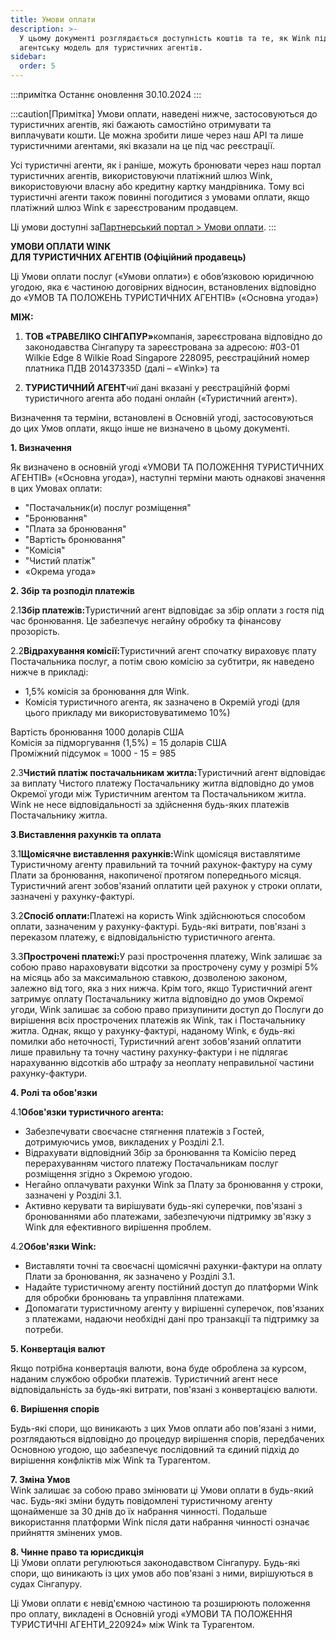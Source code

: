 ```yaml
---
title: Умови оплати
description: >-
  У цьому документі розглядається доступність коштів та те, як Wink підтримує
  агентську модель для туристичних агентів.
sidebar:
  order: 5
---
```

:::примітка
Останнє оновлення 30.10.2024
:::

:::caution\[Примітка]
Умови оплати, наведені нижче, застосовуються до туристичних агентів, які бажають самостійно отримувати та виплачувати кошти.
Це можна зробити лише через наш API та лише туристичними агентами, які вказали на це під час реєстрації.

Усі туристичні агенти, як і раніше, можуть бронювати через наш портал туристичних агентів, використовуючи платіжний шлюз Wink, використовуючи власну або кредитну картку мандрівника. Тому всі туристичні агенти також повинні погодитися з умовами оплати, якщо платіжний шлюз Wink є зареєстрованим продавцем.

Ці умови доступні за[Партнерський портал > Умови оплати](/studio/payment-terms).
:::

**УМОВИ ОПЛАТИ WINK**\
**ДЛЯ ТУРИСТИЧНИХ АГЕНТІВ (Офіційний продавець)**

Ці Умови оплати послуг («Умови оплати») є обов’язковою юридичною угодою, яка є частиною договірних відносин, встановлених відповідно до «УМОВ ТА ПОЛОЖЕНЬ ТУРИСТИЧНИХ АГЕНТІВ» («Основна угода»)

**МІЖ:**

1. **ТОВ «ТРАВЕЛІКО СІНГАПУР»**&#x43A;омпанія, зареєстрована відповідно до законодавства Сінгапуру та зареєстрована за адресою: #03-01 Wilkie Edge 8 Wilkie Road Singapore 228095, реєстраційний номер платника ПДВ 201437335D (далі – «Wink») та

2. **ТУРИСТИЧНИЙ АГЕНТ**чиї дані вказані у реєстраційній формі туристичного агента або подані онлайн («Туристичний агент»).

Визначення та терміни, встановлені в Основній угоді, застосовуються до цих Умов оплати, якщо інше не визначено в цьому документі.

**1. Визначення**

Як визначено в основній угоді «УМОВИ ТА ПОЛОЖЕННЯ ТУРИСТИЧНИХ АГЕНТІВ» («Основна угода»), наступні терміни мають однакові значення в цих Умовах оплати:

* "Постачальник(и) послуг розміщення"
* "Бронювання"
* "Плата за бронювання"
* "Вартість бронювання"
* "Комісія"
* "Чистий платіж"
* «Окрема угода»

**2. Збір та розподіл платежів**

2.1**Збір платежів:**&#x422;уристичний агент відповідає за збір оплати з гостя під час бронювання. Це забезпечує негайну обробку та фінансову прозорість.

2.2**Відрахування комісії:**&#x422;уристичний агент спочатку вираховує плату Постачальника послуг, а потім свою комісію за субтитри, як наведено нижче в прикладі:

* 1,5% комісія за бронювання для Wink.
* Комісія туристичного агента, як зазначено в Окремій угоді (для цього прикладу ми використовуватимемо 10%)

Вартість бронювання 1000 доларів США\
Комісія за підморгування (1,5%) = 15 доларів США\
Проміжний підсумок = 1000 - 15 = 985

2.3**Чистий платіж постачальникам житла:**&#x422;уристичний агент відповідає за виплату Чистого платежу Постачальнику житла відповідно до умов Окремої угоди між Туристичним агентом та Постачальником житла. Wink не несе відповідальності за здійснення будь-яких платежів Постачальнику житла.

**3**.**Виставлення рахунків та оплата**

3.1**Щомісячне виставлення рахунків:**&#x57;ink щомісяця виставлятиме Туристичному агенту правильний та точний рахунок-фактуру на суму Плати за бронювання, накопиченої протягом попереднього місяця. Туристичний агент зобов'язаний оплатити цей рахунок у строки оплати, зазначені у рахунку-фактурі.

3.2**Спосіб оплати:**&#x41F;латежі на користь Wink здійснюються способом оплати, зазначеним у рахунку-фактурі. Будь-які витрати, пов'язані з переказом платежу, є відповідальністю туристичного агента.

3.3**Прострочені платежі:**&#x423; разі прострочення платежу, Wink залишає за собою право нараховувати відсотки за прострочену суму у розмірі 5% на місяць або за максимальною ставкою, дозволеною законом, залежно від того, яка з них нижча. Крім того, якщо Туристичний агент затримує оплату Постачальнику житла відповідно до умов Окремої угоди, Wink залишає за собою право призупинити доступ до Послуги до вирішення всіх прострочених платежів як Wink, так і Постачальнику житла. Однак, якщо у рахунку-фактурі, наданому Wink, є будь-які помилки або неточності, Туристичний агент зобов'язаний оплатити лише правильну та точну частину рахунку-фактури і не підлягає нарахуванню відсотків або штрафу за неоплату неправильної частини рахунку-фактури.

**4. Ролі та обов'язки**

4.1**Обов'язки туристичного агента:**

* Забезпечувати своєчасне стягнення платежів з Гостей, дотримуючись умов, викладених у Розділі 2.1.
* Відрахувати відповідний Збір за бронювання та Комісію перед перерахуванням чистого платежу Постачальникам послуг розміщення згідно з Окремою угодою.
* Негайно оплачувати рахунки Wink за Плату за бронювання у строки, зазначені у Розділі 3.1.
* Активно керувати та вирішувати будь-які суперечки, пов'язані з бронюваннями або платежами, забезпечуючи підтримку зв'язку з Wink для ефективного вирішення проблем.

4.2**Обов'язки Wink:**

* Виставляти точні та своєчасні щомісячні рахунки-фактури на оплату Плати за бронювання, як зазначено у Розділі 3.1.
* Надайте туристичному агенту постійний доступ до платформи Wink для обробки бронювань та управління платежами.
* Допомагати туристичному агенту у вирішенні суперечок, пов'язаних з платежами, надаючи необхідні дані про транзакції та підтримку за потреби.

**5. Конвертація валют**

Якщо потрібна конвертація валюти, вона буде оброблена за курсом, наданим службою обробки платежів. Туристичний агент несе відповідальність за будь-які витрати, пов'язані з конвертацією валюти.

**6. Вирішення спорів**

Будь-які спори, що виникають з цих Умов оплати або пов'язані з ними, розглядаються відповідно до процедур вирішення спорів, передбачених Основною угодою, що забезпечує послідовний та єдиний підхід до вирішення конфліктів між Wink та Турагентом.

**7. Зміна Умов**\
Wink залишає за собою право змінювати ці Умови оплати в будь-який час. Будь-які зміни будуть повідомлені туристичному агенту щонайменше за 30 днів до їх набрання чинності. Подальше використання платформи Wink після дати набрання чинності означає прийняття змінених умов.

**8. Чинне право та юрисдикція**\
Ці Умови оплати регулюються законодавством Сінгапуру. Будь-які спори, що виникають із цих умов або пов'язані з ними, вирішуються в судах Сінгапуру.

Ці Умови оплати є невід'ємною частиною та розширюють положення про оплату, викладені в Основній угоді «УМОВИ ТА ПОЛОЖЕННЯ ТУРИСТИЧНІ АГЕНТИ\_220924» між Wink та Турагентом.

